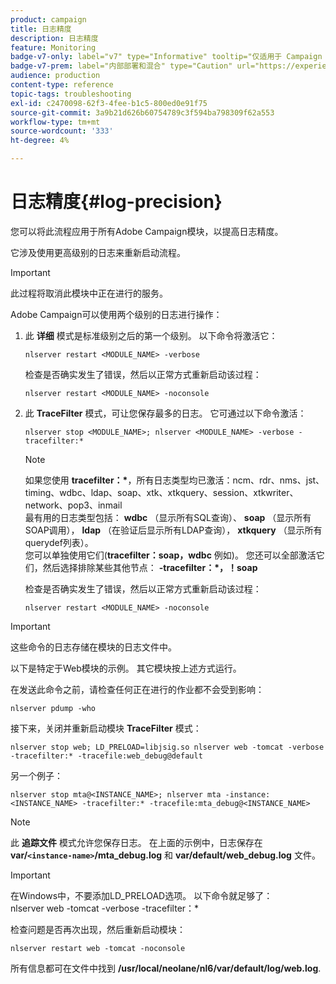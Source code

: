 ```yaml
---
product: campaign
title: 日志精度
description: 日志精度
feature: Monitoring
badge-v7-only: label="v7" type="Informative" tooltip="仅适用于 Campaign Classic v7"
badge-v7-prem: label="内部部署和混合" type="Caution" url="https://experienceleague.adobe.com/docs/campaign-classic/using/installing-campaign-classic/architecture-and-hosting-models/hosting-models-lp/hosting-models.html?lang=zh-Hans" tooltip="仅适用于内部部署和混合部署"
audience: production
content-type: reference
topic-tags: troubleshooting
exl-id: c2470098-62f3-4fee-b1c5-800ed0e91f75
source-git-commit: 3a9b21d626b60754789c3f594ba798309f62a553
workflow-type: tm+mt
source-wordcount: '333'
ht-degree: 4%

---
```


# 日志精度{#log-precision}



您可以将此流程应用于所有Adobe Campaign模块，以提高日志精度。

它涉及使用更高级别的日志来重新启动流程。

>[!IMPORTANT]
>
>此过程将取消此模块中正在进行的服务。

Adobe Campaign可以使用两个级别的日志进行操作：

1. 此 **详细** 模式是标准级别之后的第一个级别。 以下命令将激活它：

   ```
   nlserver restart <MODULE_NAME> -verbose 
   ```

   检查是否确实发生了错误，然后以正常方式重新启动该过程：

   ```
   nlserver restart <MODULE_NAME> -noconsole
   ```

1. 此 **TraceFilter** 模式，可让您保存最多的日志。 它可通过以下命令激活：

   ```
   nlserver stop <MODULE_NAME>; nlserver <MODULE_NAME> -verbose -tracefilter:*
   ```

   >[!NOTE]
   >
   >如果您使用 **tracefilter：&#42;**，所有日志类型均已激活：ncm、rdr、nms、jst、timing、wdbc、ldap、soap、xtk、xtkquery、session、xtkwriter、network、pop3、inmail\
   最有用的日志类型包括： **wdbc** （显示所有SQL查询）、 **soap** （显示所有SOAP调用）， **ldap** （在验证后显示所有LDAP查询）， **xtkquery** （显示所有querydef列表）。\
   您可以单独使用它们(**tracefilter：soap，wdbc** 例如)。 您还可以全部激活它们，然后选择排除某些其他节点： **-tracefilter：&#42;，！soap**

   检查是否确实发生了错误，然后以正常方式重新启动该过程：

   ```
   nlserver restart <MODULE_NAME> -noconsole
   ```

>[!IMPORTANT]
>
这些命令的日志存储在模块的日志文件中。

以下是特定于Web模块的示例。 其它模块按上述方式运行。

在发送此命令之前，请检查任何正在进行的作业都不会受到影响：

```
nlserver pdump -who
```

接下来，关闭并重新启动模块 **TraceFilter** 模式：

```
nlserver stop web; LD_PRELOAD=libjsig.so nlserver web -tomcat -verbose -tracefilter:* -tracefile:web_debug@default
```

另一个例子：

```
nlserver stop mta@<INSTANCE_NAME>; nlserver mta -instance:<INSTANCE_NAME> -tracefilter:* -tracefile:mta_debug@<INSTANCE_NAME>
```

>[!NOTE]
>
此 **追踪文件** 模式允许您保存日志。 在上面的示例中，日志保存在 **var/`<instance-name>`/mta_debug.log** 和 **var/default/web_debug.log** 文件。

>[!IMPORTANT]
>
在Windows中，不要添加LD_PRELOAD选项。 以下命令就足够了：\
nlserver web -tomcat -verbose -tracefilter：&#42;

检查问题是否再次出现，然后重新启动模块：

```
nlserver restart web -tomcat -noconsole
```

所有信息都可在文件中找到 **/usr/local/neolane/nl6/var/default/log/web.log**.
